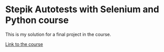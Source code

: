 # Stepik Autotests with Selenium and Python course

This is my solution for a final project in the course.

[Link to the course](https://stepik.org/course/575/info)